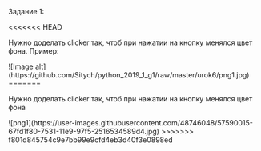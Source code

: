 <p>Задание 1:</p>
<<<<<<< HEAD
<p>Нужно доделать clicker так, чтоб при нажатии на кнопку менялся цвет фона. Пример:</p>
![Image alt](https://github.com/Sitych/python_2019_1_g1/raw/master/urok6/png1.jpg)
=======
<p>Нужно доделать clicker так, чтоб при нажатии на кнопку менялся цвет фона</p>
![png1](https://user-images.githubusercontent.com/48746048/57590015-67fd1f80-7531-11e9-97f5-2516534589d4.jpg)
>>>>>>> f801d845754c9e7bb99e9cfd4eb3d40f3e0898ed
